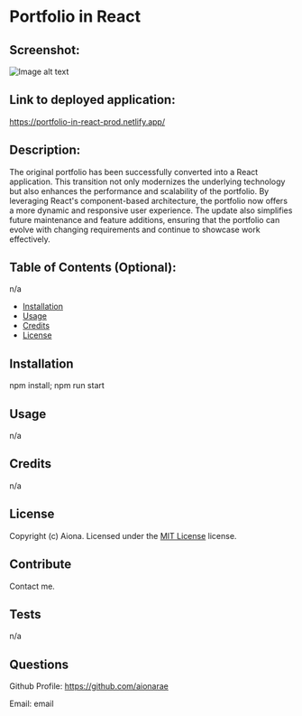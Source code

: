 # Portfolio in React
  
## Screenshot:

![Image alt text](./assets/images/project-screenshot.png)

## Link to deployed application:

https://portfolio-in-react-prod.netlify.app/

## Description:

The original portfolio has been successfully converted into a React application. This transition not only modernizes the underlying technology but also enhances the performance and scalability of the portfolio. By leveraging React's component-based architecture, the portfolio now offers a more dynamic and responsive user experience. The update also simplifies future maintenance and feature additions, ensuring that the portfolio can evolve with changing requirements and continue to showcase work effectively.

## Table of Contents (Optional):

n/a

- [Installation](#installation)
- [Usage](#usage)
- [Credits](#credits)
- [License](#license)

## Installation

npm install; npm run start

## Usage

n/a

## Credits

n/a

## License 

Copyright (c) Aiona. Licensed under the [MIT License](https://choosealicense.com/licenses/mit/) license. 

## Contribute

Contact me.

## Tests

n/a

## Questions

Github Profile: https://github.com/aionarae

Email: email
